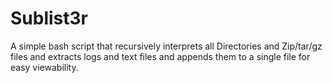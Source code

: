 # Sublist3r

A simple bash script that recursively interprets all Directories and Zip/tar/gz files and extracts logs and text files and appends them to a single file for easy viewability. 
